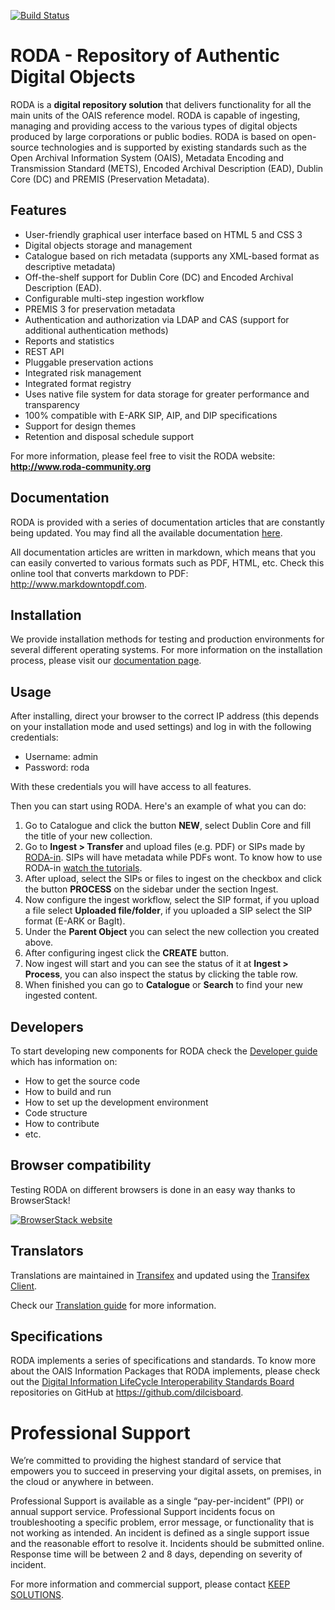 [![Build Status](https://travis-ci.org/keeps/roda.png?branch=master)](https://travis-ci.org/keeps/roda)

RODA - Repository of Authentic Digital Objects
==============================================
RODA is a **digital repository solution** that delivers functionality for all the main units of the OAIS reference model. RODA is capable of ingesting, managing and providing access to the various types of digital objects produced by large corporations or public bodies. RODA is based on open-source technologies and is supported by existing standards such as the Open Archival Information System (OAIS), Metadata Encoding and Transmission Standard (METS), Encoded Archival Description (EAD), Dublin Core (DC) and PREMIS (Preservation Metadata).

## Features

* User-friendly graphical user interface based on HTML 5 and CSS 3
* Digital objects storage and management
* Catalogue based on rich metadata (supports any XML-based format as descriptive metadata)
* Off-the-shelf support for Dublin Core (DC) and Encoded Archival Description (EAD).
* Configurable multi-step ingestion workflow
* PREMIS 3 for preservation metadata
* Authentication and authorization via LDAP and CAS (support for additional authentication methods)
* Reports and statistics
* REST API
* Pluggable preservation actions
* Integrated risk management
* Integrated format registry
* Uses native file system for data storage for greater performance and transparency
* 100% compatible with E-ARK SIP, AIP, and DIP specifications
* Support for design themes
* Retention and disposal schedule support

For more information, please feel free to visit the RODA website:
**<http://www.roda-community.org>**


## Documentation

RODA is provided with a series of documentation articles that are constantly being updated. You may find all the available documentation [here](https://github.com/keeps/roda/tree/master/documentation/README.md).

All documentation articles are written in markdown, which means that you can easily converted to various formats such as PDF, HTML, etc. Check this online tool that converts markdown to PDF: <http://www.markdowntopdf.com>.

## Installation

We provide installation methods for testing and production environments for several different operating systems. For more information on the installation process, please visit our [documentation page](https://github.com/keeps/roda/tree/master/documentation/README.md).

## Usage

After installing, direct your browser to the correct IP address (this depends on your installation mode and used settings) and log in with the following credentials:

* Username: admin
* Password: roda

With these credentials you will have access to all features.

Then you can start using RODA. Here's an example of what you can do:

1. Go to Catalogue and click the button **NEW**, select Dublin Core and fill the title of your new collection.
2. Go to **Ingest > Transfer** and upload files (e.g. PDF) or SIPs made by [RODA-in](http://rodain.roda-community.org/). SIPs will have metadata while PDFs wont. To know how to use RODA-in [watch the tutorials](http://rodain.roda-community.org/).
3. After upload, select the SIPs or files to ingest on the checkbox and click the button **PROCESS** on the sidebar under the section Ingest.
4. Now configure the ingest workflow, select the SIP format, if you upload a file select **Uploaded file/folder**, if you uploaded a SIP select the SIP format (E-ARK or BagIt).
5. Under the **Parent Object** you can select the new collection you created above.
6. After configuring ingest click the **CREATE** button.
7. Now ingest will start and you can see the status of it at **Ingest > Process**, you can also inspect the status by clicking the table row.
8. When finished you can go to **Catalogue** or **Search** to find your new ingested content.

## Developers

To start developing new components for RODA check the [Developer guide](https://github.com/keeps/roda/blob/master/documentation/Developers_Guide.md) which has information on:

- How to get the source code
- How to build and run
- How to set up the development environment
- Code structure
- How to contribute
- etc.

## Browser compatibility

Testing RODA on different browsers is done in an easy way thanks to BrowserStack!

[![BrowserStack website](https://user-images.githubusercontent.com/98429/40908885-f1559ca4-67df-11e8-8a98-8b0b57d3febb.png)](http://browserstack.com/)

## Translators

Translations are maintained in [Transifex](https://www.transifex.com/roda-1/roda2) and updated using the [Transifex Client](http://docs.transifex.com/client/).

Check our [Translation guide](https://github.com/keeps/roda/blob/master/documentation/Translation_Guide.md) for more information.

## Specifications

RODA implements a series of specifications and standards. To know more about the OAIS Information Packages that RODA implements, please check out the [Digital Information LifeCycle Interoperability Standards Board](http://www.dilcis.eu/) repositories on GitHub at https://github.com/dilcisboard.


# Professional Support

We’re committed to providing the highest standard of service that empowers you to succeed in preserving your digital assets, on premises, in the cloud or anywhere in between.

Professional Support is available as a single “pay-per-incident” (PPI) or annual support service. Professional Support incidents focus on troubleshooting a specific problem, error message, or functionality that is not working as intended. An incident is defined as a single support issue and the reasonable effort to resolve it. Incidents should be submitted online. Response time will be between 2 and 8 days, depending on severity of incident.

For more information and commercial support, please contact [KEEP SOLUTIONS](http://www.keep.pt).
